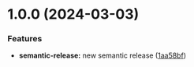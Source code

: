 # 1.0.0 (2024-03-03)


### Features

* **semantic-release:** new semantic release ([1aa58bf](https://github.com/adriancho91s/portfolio-next/commit/1aa58bfca604d94fb89fb0e6ce3bd82350763527))
